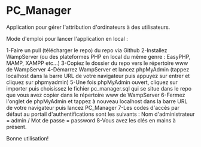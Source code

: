 # PC_Manager
Application pour gérer l'attribution d'ordinateurs à des utilisateurs.

Mode d'emploi pour lancer l'application en local :

1-Faire un pull (télécharger le repo) du repo via Github
2-Installez WampServer (ou des plateformes PHP en local du même genre : EasyPHP, MAMP, XAMPP etc...)
3-Copiez le dossier du repo vers le répertoire www de WampServer
4-Démarrez WampServer et lancez phpMyAdmin (tappez localhost dans la barre URL de votre navigateur puis appuyez sur entrer et cliquez sur phpmyadmin)
5-Une fois phpMyAdmin ouvert, cliquez sur importer puis choisissez le fichier pc_manager.sql qui se situe dans le repo que vous avez copier dans le répertoire www de WampServer
6-Fermez l'onglet de phpMyAdmin et tappez à nouveau localhost dans la barre URL de votre navigateur puis lancez PC_Manager
7-Les codes d'accès par défaut au portail d'authentifications sont les suivants : Nom d'administrateur = admin    /    Mot de passe = password
8-Vous avez les clés en mains à présent.

Bonne utilisation!
